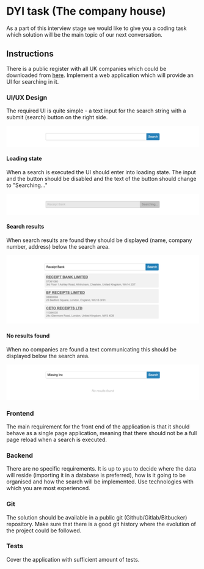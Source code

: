 # DYI task (The company house)
As a part of this interview stage we would like to give you a coding task which solution will be the main topic of our next conversation.

## Instructions
There is a public register with all UK companies which could be downloaded from [here](http://download.companieshouse.gov.uk/en_output.html). Implement a web application which will provide an UI for searching in it.

### UI/UX Design
The required UI is quite simple - a text input for the search string with a submit (search) button on the right side.

![UI/UX Design](initial.png)

#### Loading state
When a search is executed the UI should enter into loading state. The input and the button should be disabled and the text of the button should change to "Searching..."

![Loading](loading.png)

#### Search results
When search results are found they should be displayed (name, company number, address) below the search area.

![Search results](results.png)

#### No results found
When no companies are found a text communicating this should be displayed below the search area.

![No results](no_results.png)

### Frontend
The main requirement for the front end of the application is that it should behave as a single page application, meaning that there should not be a full page reload when a search is executed.

### Backend
There are no specific requirements. It is up to you to decide where the data will reside (importing it in a database is preferred), how is it going to be organised and how the search will be implemented.
Use technologies with which you are most experienced.

### Git
The solution should be available in a public git (Github/Gitlab/Bitbucker) repository. Make sure that there is a good git history where the evolution of the project could be followed.

### Tests
Cover the application with sufficient amount of tests.
